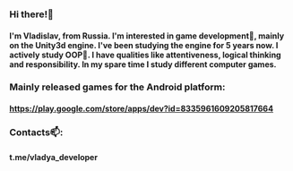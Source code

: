 ### Hi there!👋
#### I'm Vladislav, from Russia. I'm interested in game development👀, mainly on the Unity3d engine. I've been studying the engine for 5 years now. I actively study OOP🌱. I have qualities like attentiveness, logical thinking and responsibility. In my spare time I study different computer games.

### Mainly released games for the Android platform:
#### https://play.google.com/store/apps/dev?id=8335961609205817664

### Contacts📫:
#### t.me/vladya_developer

<!---
Vladya-Developer/Vladya-Developer is a ✨ special ✨ repository because its `README.md` (this file) appears on your GitHub profile.
You can click the Preview link to take a look at your changes.
--->
